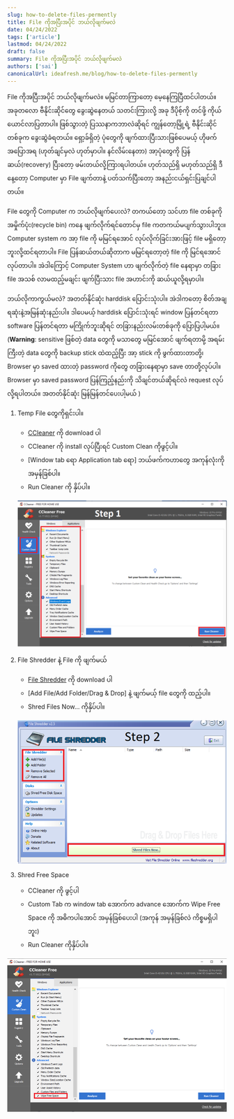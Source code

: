 ```yaml
---
slug: how-to-delete-files-permently
title: File ကိုအပြီးအပိုင် ဘယ်လိုဖျက်မလဲ
date: 04/24/2022
tags: ['article']
lastmod: 04/24/2022
draft: false
summary: File ကိုအပြီးအပိုင် ဘယ်လိုဖျက်မလဲ
authors: ['sai']
canonicalUrl: ideafresh.me/blog/how-to-delete-files-permently
---
```


File ကိုအပြီးအပိုင် ဘယ်လိုဖျက်မလဲ။ မမြင်တာကြာတော့ မေ့နေကြပြီထင်ပါတယ်။ အခုတလော ဗီနိုင်းဆိုင်တွေ ခွေးဆွဲနေတယ် သတင်းကြားလို့ အခု ဒီပိုစ့်ကို တင်ဖို့ ကိုယ်ယောင်လာပြတာပါ။ ဖြစ်သွားတဲ့ ပြဿနာကဘာလဲဆိုရင် ကျွန်တော့မြို့ရဲ့ ဗီနိုင်းဆိုင်တစ်ခုက ခွေးဆွဲခံရတယ်။ ရှော့ခ်ရှိတဲ့ ပုံတွေကို ဖျက်ထားပြီးသားဖြစ်ပေမယ့် ဟိုဖက် အပြောအရ (ဟုတ်ချင်မှလဲ ဟုတ်မှာပါ။ နင်လိမ်းနေတာ) အာ့ပုံတွေကို ပြန်ဆယ်(recovery) ပြီးတော့ ဖမ်းတယ်လို့ကြားရပါတယ်။ ဟုတ်သည်ရှိ မဟုတ်သည်ရှိ ဒီနေ့တော့ Computer မှာ File  ဖျက်တာနဲ့ ပတ်သက်ပြီးတော့ အနည်းငယ်ရှင်းပြချင်ပါတယ်။

File တွေကို Computer က ဘယ်လိုဖျက်ပေးလဲ?
တကယ်တော့ သင်ဟာ file တစ်ခုကို အမှိုက်ပုံး(recycle bin) ကနေ ဖျက်လိုက်ရင်တောင်မှ file ကတကယ်မပျက်သွားပါဘူး။ Computer system က အာ့ file ကို မမြင်ရအောင် လုပ်လိုက်ခြင်းအားဖြင့် file မရှိတော့ဘူးလို့ထင်ရတာပါ။ File ပြန်ဆယ်တယ်ဆိုတာက မမြင်ရတော့တဲ့ file ကို မြင်ရအောင်လုပ်တာပါ။ အဲဒါကြောင့် Computer System ဟာ ဖျက်လိုက်တဲ့ file နေရာမှာ တခြား file အသစ် လာမထည့်မချင်း ဖျက်ပြီးသား file အဟာင်းကို ဆယ်ယူလို့ရမှာပါ။

ဘယ်လိုကာကွယ်မလဲ?
အတတ်နိုင်ဆုံး harddisk ပြောင်းသုံးပါ။ အဲဒါကတော့ စိတ်အချရဆုံးနဲ့အမြန်ဆုံးနည်းပါ။  ဒါပေမယ့် harddisk ပြောင်းသုံးရင် window ပြန်တင်ရတာ software ပြန်တင်ရတာ မကြိုက်ဘူးဆိုရင် တခြားနည်းလမ်းတစ်ခုကို ပြောပြပါ့မယ်။ (**Warning**: sensitive ဖြစ်တဲ့ data တွေကို မသာတွေ မမြင်အောင် ဖျက်ရတာမို့ အရမ်းကြီးတဲ့ data တွေကို backup stick ထဲထည့်ပြီး အာ့ stick ကို ဖွက်ထားတာတို့၊ Browser မှာ saved ထားတဲ့ password ကိုတွေ တခြားနေရာမှာ save တာတို့လုပ်ပါ။ Browser မှာ saved password ပြန်ကြည့်နည်းကို သိချင်တယ်ဆိုရင်လဲ request လုပ်လို့ရပါတယ်။ အတတ်နိုင်ဆုံး မြန်မြန်တင်ပေးပါ့မယ် )

1. Temp File တွေကိုရှင်းပါ။
    - [CCleaner](https://www.ccleaner.com/ccleaner/download/standard) ကို download ပါ
    - CCleaner ကို install လုပ်ပြီးရင် Custom Clean ကိုဖွင့်ပါ။
    - [Window tab ရော Application tab ရော] ဘယ်ဖက်ကဟာတွေ အကုန်လုံးကို အမှန်ခြစ်ပါ။
    - Run Cleaner ကို နှိပ်ပါ။

    ![ccleaner-1](/static/images/ccleaner-1.png)

2. File Shredder နဲ့ File ကို ဖျက်မယ်
    - [File Shredder](https://www.fileshredder.org) ကို download ပါ
    - [Add File/Add Folder/Drag & Drop] နဲ့ ဖျက်မယ့် file တွေကို ထည့်ပါ။
    - Shred Files Now… ကိုနှိပ်ပါ။

    ![ccleaner-2](/static/images/ccleaner-2.png)

3. Shred Free Space
    - CCleaner ကို ဖွင့်ပါ
    - Custom Tab က window tab အောက်က advance အောက်က Wipe Free Space ကို အဓိကပါအောင် အမှန်ခြစ်ပေးပါ (အကုန် အမှန်ခြစ်လဲ ကိစ္စမရှိပါဘူး)
    - Run Cleaner ကိုနှိပ်ပါ။

![ccleaner-3](/static/images/ccleaner-3.png)
